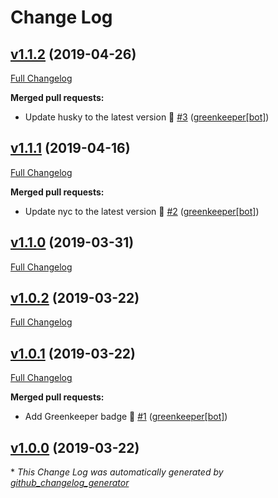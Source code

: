 # Change Log

## [v1.1.2](https://github.com/honzahommer/node-fs-mktemp/tree/v1.1.2) (2019-04-26)
[Full Changelog](https://github.com/honzahommer/node-fs-mktemp/compare/v1.1.1...v1.1.2)

**Merged pull requests:**

- Update husky to the latest version 🚀 [\#3](https://github.com/honzahommer/node-fs-mktemp/pull/3) ([greenkeeper[bot]](https://github.com/apps/greenkeeper))

## [v1.1.1](https://github.com/honzahommer/node-fs-mktemp/tree/v1.1.1) (2019-04-16)
[Full Changelog](https://github.com/honzahommer/node-fs-mktemp/compare/v1.1.0...v1.1.1)

**Merged pull requests:**

- Update nyc to the latest version 🚀 [\#2](https://github.com/honzahommer/node-fs-mktemp/pull/2) ([greenkeeper[bot]](https://github.com/apps/greenkeeper))

## [v1.1.0](https://github.com/honzahommer/node-fs-mktemp/tree/v1.1.0) (2019-03-31)
[Full Changelog](https://github.com/honzahommer/node-fs-mktemp/compare/v1.0.2...v1.1.0)

## [v1.0.2](https://github.com/honzahommer/node-fs-mktemp/tree/v1.0.2) (2019-03-22)
[Full Changelog](https://github.com/honzahommer/node-fs-mktemp/compare/v1.0.1...v1.0.2)

## [v1.0.1](https://github.com/honzahommer/node-fs-mktemp/tree/v1.0.1) (2019-03-22)
[Full Changelog](https://github.com/honzahommer/node-fs-mktemp/compare/v1.0.0...v1.0.1)

**Merged pull requests:**

- Add Greenkeeper badge 🌴 [\#1](https://github.com/honzahommer/node-fs-mktemp/pull/1) ([greenkeeper[bot]](https://github.com/apps/greenkeeper))

## [v1.0.0](https://github.com/honzahommer/node-fs-mktemp/tree/v1.0.0) (2019-03-22)


\* *This Change Log was automatically generated by [github_changelog_generator](https://github.com/skywinder/Github-Changelog-Generator)*
